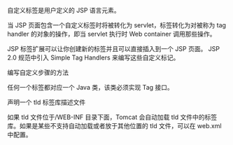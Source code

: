 自定义标签是用户定义的 JSP 语言元素。

当 JSP 页面包含一个自定义标签时将被转化为 servlet，标签转化为对被称为 tag handler 的对象的操作，即当 servlet 执行时 Web container 调用那些操作。

JSP 标签扩展可以让你创建新的标签并且可以直接插入到一个 JSP 页面。 JSP 2.0 规范中引入 Simple Tag Handlers 来编写这些自定义标记。

编写自定义步骤的方法

任何一个标签都对应一个 Java 类，该类必须实现 Tag 接口。

声明一个 tld 标签库描述文件

如果 tld 文件位于/WEB-INF 目录下面，Tomcat 会自动加载 tld 文件中的标签库。如果是某些不支持自动加载或者放于其他位置的 tld 文件，可以在 web.xml 中配置。
